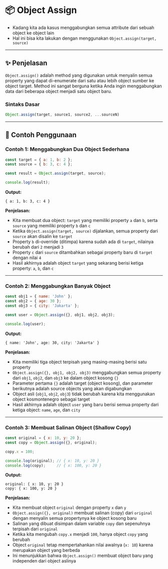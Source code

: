 # 📦 Object Assign

- Kadang kita ada kasus menggabungkan semua attribute dari sebuah object ke object lain
- Hal ini bisa kita lakukan dengan menggunakan `Object.assign(target, source)`

---

## ✨ Penjelasan

`Object.assign()` adalah method yang digunakan untuk menyalin semua property yang dapat di-enumerate dari satu atau lebih object sumber ke object target. Method ini sangat berguna ketika Anda ingin menggabungkan data dari beberapa object menjadi satu object baru.

### Sintaks Dasar
```javascript
Object.assign(target, source1, source2, ...sourceN)
```

---

## 🎯 Contoh Penggunaan

### Contoh 1: Menggabungkan Dua Object Sederhana

```javascript
const target = { a: 1, b: 2 };
const source = { b: 3, c: 4 };

const result = Object.assign(target, source);

console.log(result);
```

**Output:**
```
{ a: 1, b: 3, c: 4 }
```

**Penjelasan:** 
- Kita membuat dua object: `target` yang memiliki property `a` dan `b`, serta `source` yang memiliki property `b` dan `c`
- Ketika `Object.assign(target, source)` dijalankan, semua property dari `source` akan disalin ke `target`
- Property `b` di-override (ditimpa) karena sudah ada di `target`, nilainya berubah dari `2` menjadi `3`
- Property `c` dari `source` ditambahkan sebagai property baru di `target` dengan nilai `4`
- Hasil akhirnya adalah object `target` yang sekarang berisi ketiga property: `a`, `b`, dan `c`

---

### Contoh 2: Menggabungkan Banyak Object

```javascript
const obj1 = { name: 'John' };
const obj2 = { age: 30 };
const obj3 = { city: 'Jakarta' };

const user = Object.assign({}, obj1, obj2, obj3);

console.log(user);
```

**Output:**
```
{ name: 'John', age: 30, city: 'Jakarta' }
```

**Penjelasan:**
- Kita memiliki tiga object terpisah yang masing-masing berisi satu property
- `Object.assign({}, obj1, obj2, obj3)` menggabungkan semua property dari `obj1`, `obj2`, dan `obj3` ke dalam object kosong `{}`
- Parameter pertama `{}` adalah target (object kosong), dan parameter berikutnya adalah source objects yang akan digabungkan
- Object asli (`obj1`, `obj2`, `obj3`) tidak berubah karena kita menggunakan object kosmontenegro sebagai target
- Hasil akhirnya adalah object `user` yang baru berisi semua property dari ketiga object: `name`, `age`, dan `city`

---

### Contoh 3: Membuat Salinan Object (Shallow Copy)

```javascript
const original = { x: 10, y: 20 };
const copy = Object.assign({}, original);

copy.x = 100;

console.log(original); // { x: 10, y: 20 }
console.log(copy);     // { x: 100, y: 20 }
```

**Output:**
```
original: { x: 10, y: 20 }
copy: { x: 100, y: 20 }
```

**Penjelasan:**
- Kita membuat object `original` dengan property `x` dan `y`
- `Object.assign({}, original)` membuat salinan (copy) dari `original` dengan menyalin semua propertynya ke object kosong baru
- Salinan yang dibuat disimpan dalam variable `copy` dan sepenuhnya terpisah dari `original`
- Ketika kita mengubah `copy.x` menjadi `100`, hanya object `copy` yang berubah
- Object `original` tetap mempertahankan nilai awalnya (`x: 10`) karena merupakan object yang berbeda
- Ini menunjukkan bahwa `Object.assign()` membuat object baru yang independen dari object aslinya
